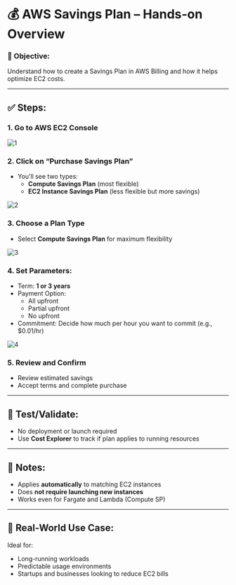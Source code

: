 # 💰 AWS Savings Plan – Hands-on Overview

### 📝 Objective:
Understand how to create a Savings Plan in AWS Billing and how it helps optimize EC2 costs.

---

## ✅ Steps:

### 1. Go to AWS EC2 Console

![1](https://github.com/user-attachments/assets/1c9f44e6-81d8-4a3d-aa8c-06844534a8fd)

### 2. Click on “Purchase Savings Plan”
- You’ll see two types:
  - **Compute Savings Plan** (most flexible)
  - **EC2 Instance Savings Plan** (less flexible but more savings)
  
![2](https://github.com/user-attachments/assets/7e7e04b9-8b94-4df3-a05f-07b73502b7d0)

### 3. Choose a Plan Type
- Select **Compute Savings Plan** for maximum flexibility

![3](https://github.com/user-attachments/assets/10c044bc-c4a1-439f-a9bb-3f86443f4b2e)

### 4. Set Parameters:
- Term: **1 or 3 years**
- Payment Option:
  - All upfront
  - Partial upfront
  - No upfront
- Commitment: Decide how much per hour you want to commit (e.g., $0.01/hr)

![4](https://github.com/user-attachments/assets/08d4a4b4-ac91-4d8d-92da-fed92767ff96)

### 5. Review and Confirm
- Review estimated savings
- Accept terms and complete purchase

---

## 🧪 Test/Validate:
- No deployment or launch required
- Use **Cost Explorer** to track if plan applies to running resources

---

## 📌 Notes:
- Applies **automatically** to matching EC2 instances
- Does **not require launching new instances**
- Works even for Fargate and Lambda (Compute SP)

---

## 🎯 Real-World Use Case:
Ideal for:
- Long-running workloads
- Predictable usage environments
- Startups and businesses looking to reduce EC2 bills
